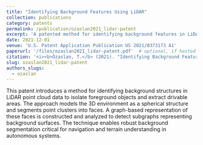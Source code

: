 ```yaml
---
title: "Identifying Background Features Using LiDAR"
collection: publications
category: patents
permalink: /publication/ozaslan2021_lidar-patent
excerpt: 'A patented method for identifying background features in LiDAR data using spherical modeling and graph-based segmentation.'
date: 2021-12-01
venue: 'U.S. Patent Application Publication US 2021/0373173 A1'
paperurl: '/files/ozaslan2021_lidar-patent.pdf'  # optional, if hosted locally
citation: '<i><b>Özaslan, T.</b> (2021). "Identifying Background Features Using LiDAR." U.S. Patent Application Publication US 2021/0373173 A1.</i>'
slug: ozaslan2021_lidar-patent
authors_slugs:
  - ozaslan
---
```


This patent introduces a method for identifying background structures in LiDAR point cloud data to isolate foreground objects and extract drivable areas. 
The approach models the 3D environment as a spherical structure and segments point clusters into faces. 
A graph-based representation of these faces is constructed and analyzed to detect subgraphs representing background surfaces. 
The technique enables robust background segmentation critical for navigation and terrain understanding in autonomous systems.